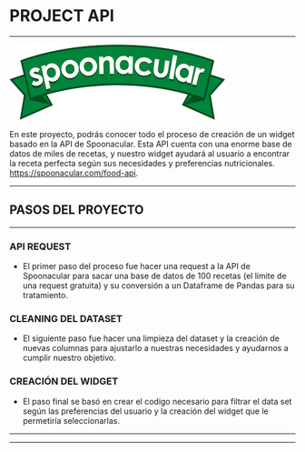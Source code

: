 # PROJECT API

---

![](images/MiniProjectAPI.png)

En este  proyecto, podrás conocer todo el proceso de creación de un  widget basado en la API de Spoonacular. Esta API cuenta con una enorme base de datos de miles de recetas, y nuestro widget ayudará al usuario a encontrar la receta perfecta según sus necesidades y preferencias nutricionales. https://spoonacular.com/food-api.

---


## PASOS DEL PROYECTO
---

### API REQUEST

- El primer paso del proceso fue hacer una request a la API de Spoonacular para sacar una base de datos de 100 recetas (el limite de una request gratuita) y su conversión a un Dataframe de Pandas para su tratamiento.

### CLEANING DEL DATASET

- El siguiente paso fue hacer una limpieza del dataset y la creación de nuevas columnas para ajustarlo a nuestras necesidades y ayudarnos a cumplir nuestro objetivo.
  
### CREACIÓN DEL WIDGET

- El paso final se basó en crear el codigo necesario para filtrar el data set según las preferencias del usuario y la creación del widget que le permetiría seleccionarlas. 


---
---

